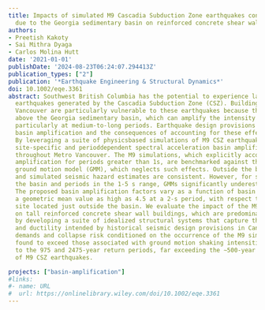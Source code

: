 ```yaml
---
title: Impacts of simulated M9 Cascadia Subduction Zone earthquakes considering amplifications
  due to the Georgia sedimentary basin on reinforced concrete shear wall buildings
authors:
- Preetish Kakoty
- Sai Mithra Dyaga
- Carlos Molina Hutt
date: '2021-01-01'
publishDate: '2024-08-23T06:24:07.294413Z'
publication_types: ["2"]
publication: '*Earthquake Engineering & Structural Dynamics*'
doi: 10.1002/eqe.3361
abstract: Southwest British Columbia has the potential to experience large-magnitude
  earthquakes generated by the Cascadia Subduction Zone (CSZ). Buildings in Metro
  Vancouver are particularly vulnerable to these earthquakes because the region lies
  above the Georgia sedimentary basin, which can amplify the intensity of ground motions,
  particularly at medium-to-long periods. Earthquake design provisions in Canada neglect
  basin amplification and the consequences of accounting for these effects are uncertain.
  By leveraging a suite of physicsbased simulations of M9 CSZ earthquakes, we develop
  site-specific and perioddependent spectral acceleration basin amplification factors
  throughout Metro Vancouver. The M9 simulations, which explicitly account for basin
  amplification for periods greater than 1s, are benchmarked against the 2016 BC Hydro
  ground motion model (GMM), which neglects such effects. Outside the basin, empirical
  and simulated seismic hazard estimates are consistent. However, for sites within
  the basin and periods in the 1-5 s range, GMMs significantly underestimate the hazard.
  The proposed basin amplification factors vary as a function of basin depth, reaching
  a geometric mean value as high as 4.5 at a 2-s period, with respect to a reference
  site located just outside the basin. We evaluate the impact of the M9 simulations
  on tall reinforced concrete shear wall buildings, which are predominant in the region,
  by developing a suite of idealized structural systems that capture the strength
  and ductility intended by historical seismic design provisions in Canada. Ductility
  demands and collapse risk conditioned on the occurrence of the M9 simulations were
  found to exceed those associated with ground motion shaking intensities corresponding
  to the 975 and 2475-year return periods, far exceeding the ∼500-year return period
  of M9 CSZ earthquakes.

projects: ["basin-amplification"]
#links:
#- name: URL
#  url: https://onlinelibrary.wiley.com/doi/10.1002/eqe.3361
---
```

